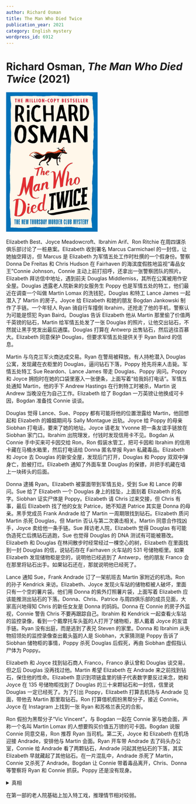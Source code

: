```yaml
---
author: Richard Osman
title: The Man Who Died Twice
publication_year: 2021
category: English mystery
wordpress_id: 6912
---
```


# Richard Osman, <i>The Man Who Died Twice</i> (2021)

<img src=images/2021_cover.jpg width=250/>

Elizabeth Best、Joyce Meadowcroft、Ibrahim Arif、Ron Ritchie 在周四谋杀俱乐部讨论了一桩悬案。Elizabeth 收到署名 Marcus Carmichael 的一封信，让她抽空拜访，但 Marcus 是 Elizabeth 为军情五处工作时杜撰的一个假身份。警察 Donna De Freitas 和 Chris Hudson 在 Fairhaven 的海滨度假胜地监视“毒品女王”Connie Johnson，Connie 主动上前打招呼，还拿出一张警察团队的照片。Elizabeth 拜访信中地址，遇到前夫 Douglas Middlemiss，其所在公寓被用作安全屋。Douglas 透露老人院新来的女服务生 Poppy 也是军情五处的特工，他们最近在调查一个叫做 Martin Lomax 的洗钱犯，Douglas 和特工 Lance James 一起潜入了 Martin 的房子。Joyce 给 Elizabeth 和她的朋友 Bogdan Jankowski 制作了手链。一个年轻人 Ryan 骑自行车撞倒 Ibrahim，还抢走了他的手机，警察认为可能是惯犯 Ryan Baird。Douglas 告诉 Elizabeth 他从 Martin 那里偷了价值两千英镑的钻石，Martin 给军情五处发了一张 Douglas 的照片，让他交出钻石，不然就让黑手党发出最后通牒。Douglas 打算在 Antwerp 出售钻石，然后逃往百慕大。Elizabeth 同意保护 Douglas，但要求军情五处提供关于 Ryan Baird 的信息。

Martin 与乌克兰军火商达成交易。Ryan 在警局被释放。有人持枪潜入 Douglas 公寓，发现藏在衣柜里的 Douglas，逼问钻石下落，Poppy 抢先将来人击毙。军情五处特工 Sue Reardon、Lance James 带走 Douglas、Poppy 询问。Poppy 和 Joyce 拥抱时在她的口袋里塞入一张便条，上面写着“给我妈打电话”。军情五处通知 Martin，他的手下 Andrew Hastings 在行刺特工时被杀，Martin 说 Andrew 当晚没在为自己工作。Elizabeth 给了 Bogdan 一万英镑让他换成可卡因，Bogdan 准备找 Connie 谈谈。

Douglas 觉得 Lance、Sue、Poppy 都有可能将他的位置泄露给 Martin，他回想起和 Elizabeth 的婚姻期间与 Sally Montague 出轨。Joyce 给 Poppy 的母亲 Siobhan 打电话，要来了她的地址。Joyce 请老友 Yvonne 把一条友谊手链放在 Siobhan 家门口。Ibrahim 出院理发，付钱时发现信用卡不见。Bogdan 从 Connie 手中买来可卡因交给 Ron，Ron 假装水管工，把可卡因和 Ibrahim 的信用卡藏在马桶水箱里，然后打电话给 Donna 匿名举报 Ryan 私藏毒品。Elizabeth 和 Joyce 去 Douglas 的新安全屋，发现后门打开，Douglas 和 Poppy 双双中弹身亡，脸被打烂。Elizabeth 通知了外面车里 Douglas 的保镖，并把手机藏在墙上一块砖头的后面。

Donna 逮捕 Ryan。Elizabeth 被蒙面带到军情五处，受到 Sue 和 Lance 的审问。Sue 给了 Elizabeth 一个 Douglas 身上的挂坠，上面刻着 Elizabeth 的名字。Siobhan 证实尸体是 Poppy。Elizabeth 请 Chris 过来交接，但 Chris 有事，最后 Elizabeth 找了他的女友 Patrice，她不知道 Patrice 其实是 Donna 的母亲。黑手党成员 Frank Andrade 给了 Martin 一周期限找到钻石。Elizabeth 质问 Martin 杀死 Douglas，但 Martin 否认与第二次袭击相关。Martin 同意合作找凶手，Joyce 卖给他一条手链。Sue 拜访老人院，Elizabeth 觉得 Douglas 有可能伪造死亡后携钻石逃跑，Sue 也觉得 Douglas 的 DNA 测试有可能被篡改。Elizabeth 和 Douglas 在林间散步时经常经过一棵空心的树，Elizabeth 在里面找到一封 Douglas 的信，说钻石存在 Fairhaven 火车站的 531 号储物柜里。如果 Elizabeth 发现储物柜是空的，说明他已经逃到了 Antwerp，他的朋友 Franco 会在那里将钻石出手。如果钻石还在，那就说明他已经死了。

Lance 通知 Sue，Frank Andrade 订了一架航班去 Martin 家附近的机场。Ron 的孙子 Kendrick 来访。Elizabeth、Joyce 发现火车站的储物柜被人破坏，里面只有一个空的薯片袋。他们用 Donna 的紫外灯照薯片袋，上面写着 Elizabeth 应该能推测出钻石的下落。Donna、Chris、Patrice 与周四俱乐部的成员见面，大家高兴地得知 Chris 的新任女友是 Donna 的妈妈。Donna 在 Connie 的房子外监视，Connie 警告 Chris 不要再跟踪自己。Ibrahim 和 Kendrick 一起查看火车站的监控录像，看到一个戴摩托车头盔的人打开了储物柜，那人戴着 Joyce 的友谊手链。Ryan 没有出庭，而是逃到了表兄 Steven 的家里。Donna 和 Ibrahim 从失物招领处的监控录像查出戴头盔的人是 Siobhan，大家猜测是 Poppy 告诉了 Siobhan 储物柜的事情，Poppy 杀死 Douglas 后假死，再由 Siobhan 虚假指认尸体为 Poppy。

Elizabeth 和 Joyce 找到钻石商人 Franco，Franco 承认曾和 Douglas 谈交易，但之后 Douglas 没再找过他。Martin 希望 Elizabeth 在 Andrade 来之前找到钻石，保住他的性命。Elizabeth 意识到项链盒里的镜子代表数字要反过来念，她和 Joyce 在 135 号储物柜找到了 Douglas 的三十来颗钻石和一封信，信里说 Douglas 一定已经死了。为了引出 Poppy，Elizabeth 打算去机场与 Andrade 见面，带他去 Martin 那里取钻石。Ron 打算借机假扮黑帮分子，接近 Connie。Joyce 在 Instagram 上找到一张 Ryan 和苏格兰表兄的合影。

Ron 假扮为黑帮分子“Vic Vincent”，与 Bogdan 一起在 Connie 家与她会面，声称一个名叫 Martin Lomax 的人想要购买价值五万镑的可卡因。Bogdan 说服 Connie 同意交易，Ron 推荐 Ryan 当司机。第二天，Joyce 和 Elizabeth 在机场迎接 Andrade，安排他与 Martin 会面。Ryan 开车带 Andrade 去了码头办公室，Connie 给 Andrade 看了两颗钻石，Andrade 问起其他钻石的下落，其实 Elizabeth 早就藏起了其他钻石。在一片混乱中，Andrade 杀死了 Martin，Connie 又杀死了 Andrade。Bogdan 让 Connie 带着毒品离开，Chris、Donna 等警察将 Ryan 和 Connie 抓获。Poppy 还是没有现身。

<details><summary>真相</summary>
Sue 和 Douglas 是情人，计划一起卖掉钻石。Poppy 把 Douglas 的信交给 Sue，Sue 读了信之后意识到 Douglas 对 Elizabeth 旧情未了，于是将 Douglas 的藏身地点透露给了 Martin。Martin 遣送 Andrew 刺杀 Douglas，被 Poppy 反杀。Sue 将 Douglas 转移到另一处安全屋，招募了 Siobhan 将 Douglas 和 Poppy 杀死。Bogdan 制服 Siobhan，救下 Stephen。Siobhan 不是 Poppy 的母亲，其真实身份是 Sally Montague，也即 Douglas 与 Elizabeth 离婚后新娶的妻子。Lance 趁乱拿了两颗钻石，卖了三万五千磅。
</details>

在第一部的老人院基础上加入特工戏，推理情节相对较弱。
